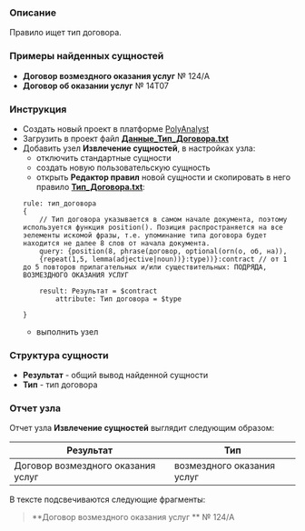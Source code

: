 
### Описание
Правило ищет тип договора.

### Примеры найденных сущностей
* **Договор возмездного оказания услуг** № 124/A
* **Договор об оказании услуг** № 14T07

### Инструкция
* Создать новый проект в платформе [PolyAnalyst](https://www.megaputer.ru/produkti/)
* Загрузить в проект файл [**Данные_Тип_Договора.txt**](Данные_Тип_Договора.txt)
* Добавить узел **Извлечение сущностей**, в настройках узла:
	 * отключить стандартные сущности
	 * создать новую пользовательскую сущность
	 * открыть **Редактор правил** новой сущности и скопировать в него правило [**Тип_Договора.txt**](Тип_Договора.txt):
	```
	rule: тип_договора
	{
		// Тип договора указывается в самом начале документа, поэтому используется функция position(). Позиция распространяется на все эелементы искомой фразы, т.е. упоминание типа договора будет находится не далее 8 слов от начала документа.
	    query: {position(8, phrase(договор, optional(orn(о, об, на)), 
		{repeat(1,5, lemma(adjective|noun))}:type))}:contract // от 1 до 5 повторов прилагательных и/или существительных: ПОДРЯДА, ВОЗМЕЗДНОГО ОКАЗАНИЯ УСЛУГ
		
	    result: Результат = $contract
	        attribute: Тип договора = $type

	}
	```
	 * выполнить узел

### Структура сущности
* **Результат** - общий вывод найденной сущности
* **Тип** - тип договора

### Отчет узла
Отчет узла **Извлечение сущностей** выглядит следующим образом:

| Результат |Тип |
| ------ |------ |
| Договор возмездного оказания услуг|возмездного оказания услуг |

В тексте подсвечиваются следующие фрагменты:
> **Договор возмездного оказания услуг ** № 124/A